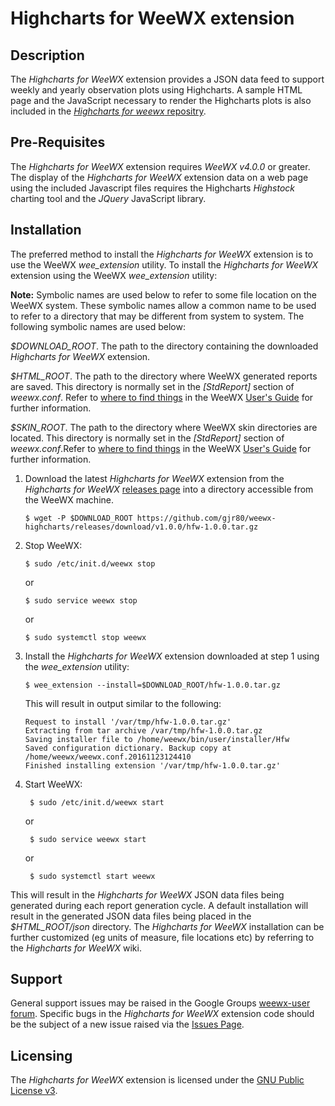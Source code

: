 # Highcharts for WeeWX extension #

## Description ##

The *Highcharts for WeeWX* extension provides a JSON data feed to support weekly and yearly observation plots using Highcharts. A sample HTML page and the JavaScript necessary to render the Highcharts plots is also included in the [*Highcharts for weewx* repositry](https://github.com/gjr80/weewx-highcharts).

## Pre-Requisites ##

The *Highcharts for WeeWX* extension requires *WeeWX v4.0.0* or greater. The display of the *Highcharts for WeeWX* extension data on a web page using the included Javascript files requires the Highcharts *Highstock* charting tool and the *JQuery* JavaScript library.

## Installation ##

The preferred method to install the *Highcharts for WeeWX* extension is to use the WeeWX *wee\_extension* utility. To install the *Highcharts for WeeWX* extension using the WeeWX *wee\_extension* utility:

**Note:** Symbolic names are used below to refer to some file location on the WeeWX system. These symbolic names allow a common name to be used to refer to a directory that may be different from system to system. The following symbolic names are used below:

*$DOWNLOAD_ROOT*. The path to the directory containing the downloaded *Highcharts for WeeWX* extension.

*$HTML_ROOT*. The path to the directory where WeeWX generated reports are saved. This directory is normally set in the *[StdReport]* section of *weewx.conf*. Refer to [where to find things](http://weewx.com/docs/usersguide.htm#Where_to_find_things) in the WeeWX [User's Guide](http://weewx.com/docs/usersguide.htm) for further information.

*$SKIN_ROOT*. The path to the directory where WeeWX skin directories are located. This directory is normally set in the *[StdReport]* section of *weewx.conf*.Refer to [where to find things](http://weewx.com/docs/usersguide.htm#Where_to_find_things) in the WeeWX [User's Guide](http://weewx.com/docs/usersguide.htm) for further information.

1.  Download the latest *Highcharts for WeeWX* extension from the *Highcharts for WeeWX* [releases page](https://github.com/gjr80/weewx-highcharts/releases) into a directory accessible from the WeeWX machine.

	    $ wget -P $DOWNLOAD_ROOT https://github.com/gjr80/weewx-highcharts/releases/download/v1.0.0/hfw-1.0.0.tar.gz

2.  Stop WeeWX:

	    $ sudo /etc/init.d/weewx stop

	or

	    $ sudo service weewx stop
	    
    or
    
        $ sudo systemctl stop weewx

3.  Install the *Highcharts for WeeWX* extension downloaded at step 1 using the *wee_extension* utility:

    	$ wee_extension --install=$DOWNLOAD_ROOT/hfw-1.0.0.tar.gz

    This will result in output similar to the following:

        Request to install '/var/tmp/hfw-1.0.0.tar.gz'
        Extracting from tar archive /var/tmp/hfw-1.0.0.tar.gz
        Saving installer file to /home/weewx/bin/user/installer/Hfw
        Saved configuration dictionary. Backup copy at /home/weewx/weewx.conf.20161123124410
        Finished installing extension '/var/tmp/hfw-1.0.0.tar.gz'

4. Start WeeWX:

	    $ sudo /etc/init.d/weewx start

	or

	    $ sudo service weewx start
	    
    or
    
        $ sudo systemctl start weewx

This will result in the *Highcharts for WeeWX* JSON data files being generated during each report generation cycle. A default installation will result in the generated JSON data files being placed in the *$HTML_ROOT/json* directory. The *Highcharts for WeeWX* installation can be further customized (eg units of measure, file locations etc) by referring to the *Highcharts for WeeWX* wiki.

## Support ###

General support issues may be raised in the Google Groups [weewx-user forum](https://groups.google.com/group/weewx-user "Google Groups weewx-user forum"). Specific bugs in the *Highcharts for WeeWX* extension code should be the subject of a new issue raised via the [Issues Page](https://github.com/gjr80/weewx-highcharts/issues "Highcharts for WeeWX extension Issues").
 
## Licensing ##

The *Highcharts for WeeWX* extension is licensed under the [GNU Public License v3](https://github.com/gjr80/weewx-highcharts/blob/master/LICENSE "Highcharts for WeeWX extension License").
